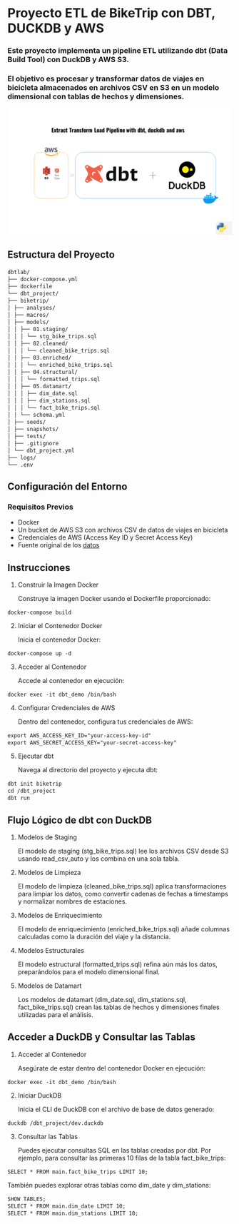 # Proyecto ETL de BikeTrip con DBT, DUCKDB y AWS

### Este proyecto implementa un pipeline ETL utilizando dbt (Data Build Tool) con DuckDB y AWS S3. 
### El objetivo es procesar y transformar datos de viajes en bicicleta almacenados en archivos CSV en S3 en un modelo dimensional con tablas de hechos y dimensiones.


![DBT_DUCKB_AWS_ETL.png](Assets/DBT_DUCKB_AWS_ETL.png)

## Estructura del Proyecto
```
dbtlab/
├── docker-compose.yml
├── dockerfile
└── dbt_project/
├── biketrip/
│ ├── analyses/
│ ├── macros/
│ ├── models/
│ │ ├── 01.staging/
│ │ │ └── stg_bike_trips.sql
│ │ ├── 02.cleaned/
│ │ │ └── cleaned_bike_trips.sql
│ │ ├── 03.enriched/
│ │ │ └── enriched_bike_trips.sql
│ │ ├── 04.structural/
│ │ │ └── formatted_trips.sql
│ │ ├── 05.datamart/
│ │ │ ├── dim_date.sql
│ │ │ ├── dim_stations.sql
│ │ │ └── fact_bike_trips.sql
│ │ └── schema.yml
│ ├── seeds/
│ ├── snapshots/
│ ├── tests/
│ ├── .gitignore
│ └── dbt_project.yml
├── logs/
└── .env
```

## Configuración del Entorno
### Requisitos Previos
- Docker
- Un bucket de AWS S3 con archivos CSV de datos de viajes en bicicleta
- Credenciales de AWS (Access Key ID y Secret Access Key)
- Fuente original de los [datos](https://s3.amazonaws.com/tripdata/index.html)

## Instrucciones
1. Construir la Imagen Docker

    Construye la imagen Docker usando el Dockerfile proporcionado:

```
docker-compose build
```
2. Iniciar el Contenedor Docker

    Inicia el contenedor Docker:
```
docker-compose up -d
```
3. Acceder al Contenedor

    Accede al contenedor en ejecución:
```
docker exec -it dbt_demo /bin/bash
```

4. Configurar Credenciales de AWS

    Dentro del contenedor, configura tus credenciales de AWS:
```
export AWS_ACCESS_KEY_ID="your-access-key-id"
export AWS_SECRET_ACCESS_KEY="your-secret-access-key"
```

5. Ejecutar dbt

    Navega al directorio del proyecto y ejecuta dbt:

```
dbt init biketrip
cd /dbt_project
dbt run
```
## Flujo Lógico de dbt con DuckDB
1. Modelos de Staging

    El modelo de staging (stg_bike_trips.sql) lee los archivos CSV desde S3 usando read_csv_auto y los combina en una sola tabla.

2. Modelos de Limpieza

    El modelo de limpieza (cleaned_bike_trips.sql) aplica transformaciones para limpiar los datos, como convertir cadenas de fechas a timestamps y normalizar nombres de estaciones.

3. Modelos de Enriquecimiento

    El modelo de enriquecimiento (enriched_bike_trips.sql) añade columnas calculadas como la duración del viaje y la distancia.

4. Modelos Estructurales

    El modelo estructural (formatted_trips.sql) refina aún más los datos, preparándolos para el modelo dimensional final.

5. Modelos de Datamart

    Los modelos de datamart (dim_date.sql, dim_stations.sql, fact_bike_trips.sql) crean las tablas de hechos y dimensiones finales utilizadas para el análisis.

## Acceder a DuckDB y Consultar las Tablas
1. Acceder al Contenedor

   Asegúrate de estar dentro del contenedor Docker en ejecución:

```
docker exec -it dbt_demo /bin/bash
```

2. Iniciar DuckDB

    Inicia el CLI de DuckDB con el archivo de base de datos generado:

```
duckdb /dbt_project/dev.duckdb
```

3. Consultar las Tablas

    Puedes ejecutar consultas SQL en las tablas creadas por dbt. Por ejemplo, para consultar las primeras 10 filas de la tabla fact_bike_trips:

```
SELECT * FROM main.fact_bike_trips LIMIT 10;
````


También puedes explorar otras tablas como dim_date y dim_stations:

```
SHOW TABLES;
SELECT * FROM main.dim_date LIMIT 10;
SELECT * FROM main.dim_stations LIMIT 10;
```
